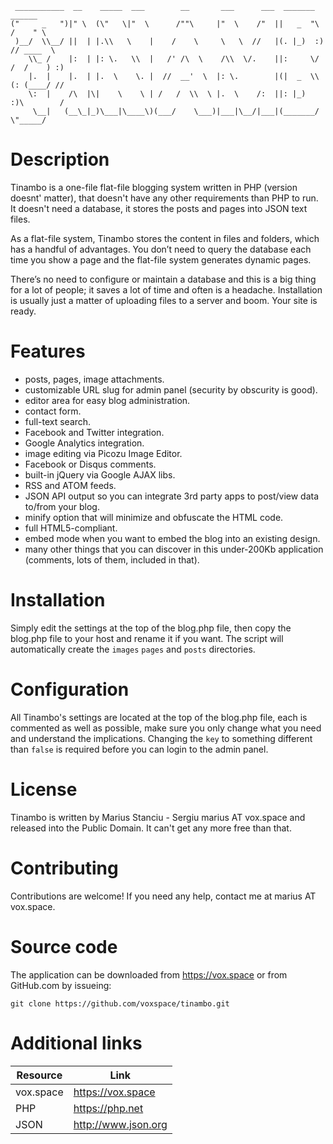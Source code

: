      ___________  __    _____  ___        __       ___      ___  _______     ______    
    ("     _   ")|" \  (\"   \|"  \      /""\     |"  \    /"  ||   _  "\   /    " \   
     )__/  \\__/ ||  | |.\\   \    |    /    \     \   \  //   |(. |_)  :) // ____  \  
        \\_ /    |:  | |: \.   \\  |   /' /\  \    /\\  \/.    ||:     \/ /  /    ) :) 
        |.  |    |.  | |.  \    \. |  //  __'  \  |: \.        |(|  _  \\(: (____/ //  
        \:  |    /\  |\|    \    \ | /   /  \\  \ |.  \    /:  ||: |_)  :)\        /   
         \__|   (__\_|_)\___|\____\)(___/    \___)|___|\__/|___|(_______/  \"_____/    

Description
===========

Tinambo is a one-file flat-file blogging system written in PHP (version doesnt' matter),
that doesn't have any other requirements than PHP to run. It doesn't need a
database, it stores the posts and pages into JSON text files.

As a flat-file system, Tinambo stores the content in files and folders, which has a
handful of advantages. You don’t need to query the database each time you show a page
and the flat-file system generates dynamic pages.

There’s no need to configure or maintain a database and this is a big thing for a
lot of people; it saves a lot of time and often is a headache. Installation is usually
just a matter of uploading files to a server and boom. Your site is ready.

Features
========

- posts, pages, image attachments.
- customizable URL slug for admin panel (security by obscurity is good).
- editor area for easy blog administration.
- contact form.
- full-text search.
- Facebook and Twitter integration.
- Google Analytics integration.
- image editing via Picozu Image Editor.
- Facebook or Disqus comments.
- built-in jQuery via Google AJAX libs.
- RSS and ATOM feeds.
- JSON API output so you can integrate 3rd party apps to post/view data
	to/from your blog.
- minify option that will minimize and obfuscate the HTML code.
- full HTML5-compliant.
- embed mode when you want to embed the blog into an existing design.
- many other things that you can discover in this under-200Kb application (comments,
	lots of them, included in that).

Installation
============

Simply edit the settings at the top of the blog.php file, then copy the blog.php
file to your host and rename it if you want. The script will automatically create
the `images` `pages` and `posts` directories.

Configuration
=============

All Tinambo's settings are located at the top of the blog.php file, each is
commented as well as possible, make sure you only change what you need and
understand the implications. Changing the `key` to something different than
`false` is required before you can login to the admin panel.

License
=======

Tinambo is written by Marius Stanciu - Sergiu marius AT vox.space and released
into the Public Domain. It can't get any more free than that.

Contributing
============

Contributions are welcome! If you need any help, contact me at marius AT vox.space.

Source code
===========

The application can be downloaded from https://vox.space or from GitHub.com
by issueing:

`git clone https://github.com/voxspace/tinambo.git`

Additional links
================

| Resource		| Link 					|
| --------------|-----------------------|
| vox.space 	| https://vox.space 	|
| PHP 			| https://php.net 		|
| JSON			| http://www.json.org 	|